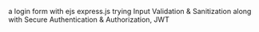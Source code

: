 a login form with ejs express.js trying Input Validation & Sanitization along with Secure Authentication & Authorization, JWT 

